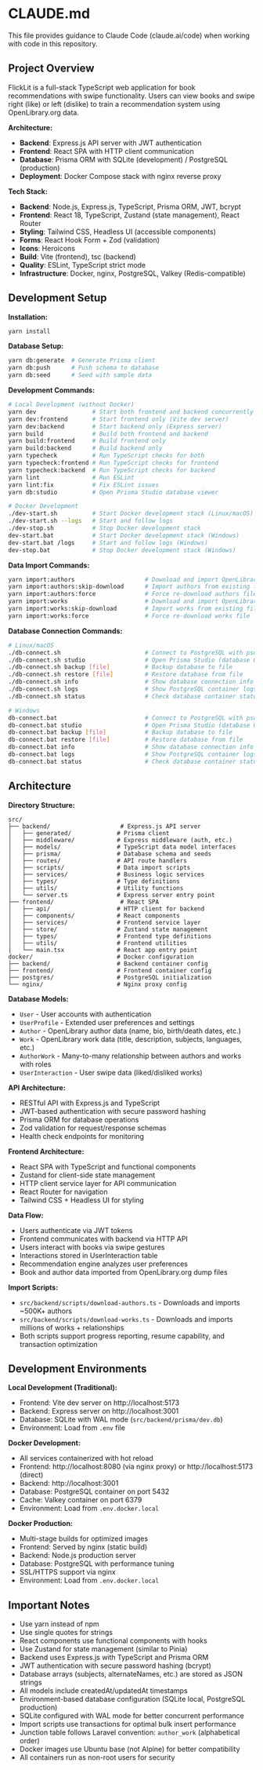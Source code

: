 # CLAUDE.md

This file provides guidance to Claude Code (claude.ai/code) when working with code in this repository.

## Project Overview

FlickLit is a full-stack TypeScript web application for book recommendations with swipe functionality. Users can view books and swipe right (like) or left (dislike) to train a recommendation system using OpenLibrary.org data.

**Architecture:**
- **Backend**: Express.js API server with JWT authentication
- **Frontend**: React SPA with HTTP client communication
- **Database**: Prisma ORM with SQLite (development) / PostgreSQL (production)
- **Deployment**: Docker Compose stack with nginx reverse proxy

**Tech Stack:**
- **Backend**: Node.js, Express.js, TypeScript, Prisma ORM, JWT, bcrypt
- **Frontend**: React 18, TypeScript, Zustand (state management), React Router
- **Styling**: Tailwind CSS, Headless UI (accessible components)
- **Forms**: React Hook Form + Zod (validation)
- **Icons**: Heroicons
- **Build**: Vite (frontend), tsc (backend)
- **Quality**: ESLint, TypeScript strict mode
- **Infrastructure**: Docker, nginx, PostgreSQL, Valkey (Redis-compatible)

## Development Setup

**Installation:**
```bash
yarn install
```

**Database Setup:**
```bash
yarn db:generate  # Generate Prisma client
yarn db:push      # Push schema to database
yarn db:seed      # Seed with sample data
```

**Development Commands:**
```bash
# Local Development (without Docker)
yarn dev                # Start both frontend and backend concurrently
yarn dev:frontend       # Start frontend only (Vite dev server)
yarn dev:backend        # Start backend only (Express server)
yarn build              # Build both frontend and backend
yarn build:frontend     # Build frontend only
yarn build:backend      # Build backend only
yarn typecheck          # Run TypeScript checks for both
yarn typecheck:frontend # Run TypeScript checks for frontend
yarn typecheck:backend  # Run TypeScript checks for backend
yarn lint               # Run ESLint
yarn lint:fix           # Fix ESLint issues
yarn db:studio          # Open Prisma Studio database viewer

# Docker Development
./dev-start.sh          # Start Docker development stack (Linux/macOS)
./dev-start.sh --logs   # Start and follow logs
./dev-stop.sh           # Stop Docker development stack
dev-start.bat           # Start Docker development stack (Windows)
dev-start.bat /logs     # Start and follow logs (Windows)
dev-stop.bat            # Stop Docker development stack (Windows)
```

**Data Import Commands:**
```bash
yarn import:authors                    # Download and import OpenLibrary authors
yarn import:authors:skip-download      # Import authors from existing file
yarn import:authors:force              # Force re-download authors file
yarn import:works                      # Download and import OpenLibrary works
yarn import:works:skip-download        # Import works from existing file  
yarn import:works:force                # Force re-download works file
```

**Database Connection Commands:**
```bash
# Linux/macOS
./db-connect.sh                        # Connect to PostgreSQL with psql
./db-connect.sh studio                 # Open Prisma Studio (database GUI)
./db-connect.sh backup [file]          # Backup database to file
./db-connect.sh restore [file]         # Restore database from file
./db-connect.sh info                   # Show database connection info
./db-connect.sh logs                   # Show PostgreSQL container logs
./db-connect.sh status                 # Check database container status

# Windows
db-connect.bat                         # Connect to PostgreSQL with psql
db-connect.bat studio                  # Open Prisma Studio (database GUI)
db-connect.bat backup [file]           # Backup database to file
db-connect.bat restore [file]          # Restore database from file
db-connect.bat info                    # Show database connection info
db-connect.bat logs                    # Show PostgreSQL container logs
db-connect.bat status                  # Check database container status
```

## Architecture

**Directory Structure:**
```
src/
├── backend/                    # Express.js API server
│   ├── generated/             # Prisma client
│   ├── middleware/            # Express middleware (auth, etc.)
│   ├── models/                # TypeScript data model interfaces
│   ├── prisma/                # Database schema and seeds
│   ├── routes/                # API route handlers
│   ├── scripts/               # Data import scripts
│   ├── services/              # Business logic services
│   ├── types/                 # Type definitions
│   ├── utils/                 # Utility functions
│   └── server.ts              # Express server entry point
├── frontend/                   # React SPA
│   ├── api/                   # HTTP client for backend
│   ├── components/            # React components
│   ├── services/              # Frontend service layer
│   ├── store/                 # Zustand state management
│   ├── types/                 # Frontend type definitions
│   ├── utils/                 # Frontend utilities
│   └── main.tsx               # React app entry point
docker/                        # Docker configuration
├── backend/                   # Backend container config
├── frontend/                  # Frontend container config
├── postgres/                  # PostgreSQL initialization
└── nginx/                     # Nginx proxy config
```

**Database Models:**
- `User` - User accounts with authentication
- `UserProfile` - Extended user preferences and settings
- `Author` - OpenLibrary author data (name, bio, birth/death dates, etc.)
- `Work` - OpenLibrary work data (title, description, subjects, languages, etc.)
- `AuthorWork` - Many-to-many relationship between authors and works with roles
- `UserInteraction` - User swipe data (liked/disliked works)

**API Architecture:**
- RESTful API with Express.js and TypeScript
- JWT-based authentication with secure password hashing
- Prisma ORM for database operations
- Zod validation for request/response schemas
- Health check endpoints for monitoring

**Frontend Architecture:**
- React SPA with TypeScript and functional components
- Zustand for client-side state management
- HTTP client service layer for API communication
- React Router for navigation
- Tailwind CSS + Headless UI for styling

**Data Flow:**
- Users authenticate via JWT tokens
- Frontend communicates with backend via HTTP API
- Users interact with books via swipe gestures
- Interactions stored in UserInteraction table
- Recommendation engine analyzes user preferences
- Book and author data imported from OpenLibrary.org dump files

**Import Scripts:**
- `src/backend/scripts/download-authors.ts` - Downloads and imports ~500K+ authors
- `src/backend/scripts/download-works.ts` - Downloads and imports millions of works + relationships
- Both scripts support progress reporting, resume capability, and transaction optimization

## Development Environments

**Local Development (Traditional):**
- Frontend: Vite dev server on http://localhost:5173
- Backend: Express server on http://localhost:3001
- Database: SQLite with WAL mode (`src/backend/prisma/dev.db`)
- Environment: Load from `.env` file

**Docker Development:**
- All services containerized with hot reload
- Frontend: http://localhost:8080 (via nginx proxy) or http://localhost:5173 (direct)
- Backend: http://localhost:3001
- Database: PostgreSQL container on port 5432
- Cache: Valkey container on port 6379
- Environment: Load from `.env.docker.local`

**Docker Production:**
- Multi-stage builds for optimized images
- Frontend: Served by nginx (static build)
- Backend: Node.js production server
- Database: PostgreSQL with performance tuning
- SSL/HTTPS support via nginx
- Environment: Load from `.env.docker.local`

## Important Notes

- Use yarn instead of npm
- Use single quotes for strings
- React components use functional components with hooks
- Use Zustand for state management (similar to Pinia)
- Backend uses Express.js with TypeScript and Prisma ORM
- JWT authentication with secure password hashing (bcrypt)
- Database arrays (subjects, alternateNames, etc.) are stored as JSON strings
- All models include createdAt/updatedAt timestamps
- Environment-based database configuration (SQLite local, PostgreSQL production)
- SQLite configured with WAL mode for better concurrent performance
- Import scripts use transactions for optimal bulk insert performance
- Junction table follows Laravel convention: `author_work` (alphabetical order)
- Docker images use Ubuntu base (not Alpine) for better compatibility
- All containers run as non-root users for security